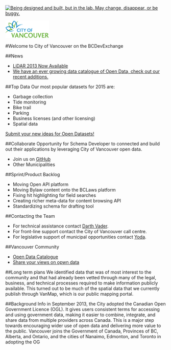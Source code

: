 <!--- 
# Header 1 text will be used for the project title
text following will be rendered as normal text paragraph
## Header 2 text will show as Section Headers (which contain groupings of Header 3's
text following will be rendered as normal text paragraph
### Header 3 text will show as Sub-Section Headers
text following will be rendered as normal text paragraph
---> 

<a rel="Exploration" href="https://github.com/BCDevExchange/docs/blob/master/discussion/projectstates.md"><img alt="Being designed and built, but in the lab. May change, disappear, or be buggy." style="border-width:0" src="https://bcdevexchange.org/badge/2.svg" title="Being designed and built, but in the lab. May change, disappear, or be buggy." /></a>

![City of Vancouver Logo](https://raw.githubusercontent.com/BCDevExchange/BCDevExchange-Programs/master/Programs/Logos/covLogo.png)

#Welcome to City of Vancouver on the BCDevExchange

<!---[row start]---> 

<!---[col start]--->

##News

- [LiDAR 2013 Now Available](http://data.vancouver.ca/datacatalogue/LiDAR2013.htm)
- [We have an ever growing data catalogue of Open Data, check out our recent additions.](http://vancouver.ca/your-government/open-data-catalogue.aspx)

<!---[col end]--->

<!---[col start]--->

##Top Data
Our most popular datasets for 2015 are:

- Garbage collection
- Tide monitoring 
- Bike trail 
- Parking 
- Business licenses (and other licensing)
- Spatial data 

[Submit your new ideas for Open Datasets!](http://vancouver.ca/your-government/open-data-survey.aspx)


<!---[col end]--->

<!---[row end]---> 


<!---[row start]---> 

<!---[col start]--->

##Collaborate
Opportunity for Schema Developer to connected and build out their applications by leveraging City of Vancouver open data.

- Join us on [GitHub](https://github.com/bcdevexchange)
- Other Municipalities 

<!---[col end]--->

<!---[col start]--->

##Sprint/Product Backlog
- Moving Open API platform
- Moving Bylaw content onto the BCLaws platform
- Fixing hit highlighting for field searches
- Creating richer meta-data for content browsing API
- Standardizing schema for drafting tool

<!---[col end]--->

<!---[row end]---> 

<!---[row start]--->

<!---[col start]--->

##Contacting the Team
- For technical assistance contact [Darth Vader](mailto:Todd.wilson@gov.bc.ca).
- For front-line support contact the City of Vancouver call centre.
- For legislative support of municipal opportunities contact [Yoda](mailto:Todd.WIlson@gov.bc.ca).

<!---[col end]--->

<!---[col start]--->

##Vancouver Community
- [Open Data Catalogue](http://vancouver.ca/your-government/open-data-catalogue.aspx)
- [Share your views on opwn data](http://vancouver.ca/your-government/open-data-survey.aspx)
 
<!---[col end]--->

<!---[row end]---> 

##Long term plans
We identified data that was of most interest to the community and that had already been vetted through many of the legal, business, and technical processes required to make information publicly available. This turned out to be much of the spatial data that we currently publish through VanMap, which is our public mapping portal.

##Background Info
in September 2013, the City adopted the Canadian Open Government Licence (OGL). It gives users consistent terms for accessing and using government data, making it easier to combine, integrate, and share data from multiple providers across Canada. This is a major step towards encouraging wider use of open data and delivering more value to the public. Vancouver joins the Government of Canada, Provinces of BC, Alberta, and Ontario, and the cities of Nanaimo, Edmonton, and Toronto in adopting the OG


